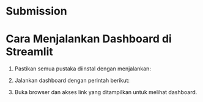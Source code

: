 # Submission

# Cara Menjalankan Dashboard di Streamlit

1. Pastikan semua pustaka diinstal dengan menjalankan:

2. Jalankan dashboard dengan perintah berikut:

3. Buka browser dan akses link yang ditampilkan untuk melihat dashboard.

